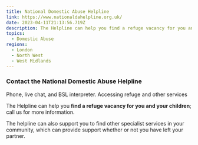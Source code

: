 ```yaml
---
title: National Domestic Abuse Helpline
link: https://www.nationaldahelpline.org.uk/
date: 2023-04-11T21:13:56.719Z
description: The Helpline can help you find a refuge vacancy for you and your children
topics:
  - Domestic Abuse
regions:
  - London
  - North West
  - West Midlands
---
```


### Contact the National Domestic Abuse Helpline

P﻿hone, live chat, and BSL interpreter. Accessing refuge and other services

The Helpline can help you **find a refuge vacancy for you and your children**; call us for more information.

The helpline can also support you to find other specialist services in your community, which can provide support whether or not you have left your partner.
